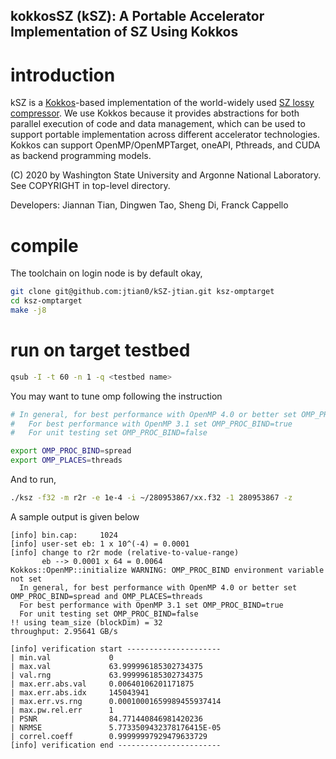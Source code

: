 kokkosSZ (kSZ): A Portable Accelerator Implementation of SZ Using Kokkos  
---

# introduction

kSZ is a [Kokkos](https://github.com/kokkos/kokkos)-based implementation of the world-widely used [SZ lossy compressor](https://github.com/szcompressor/SZ). We use Kokkos because it provides abstractions for both parallel execution of code and data management, which can be used to support portable implementation across different accelerator technologies. Kokkos can support OpenMP/OpenMPTarget, oneAPI, Pthreads, and CUDA as backend programming models. 

(C) 2020 by Washington State University and Argonne National Laboratory. See COPYRIGHT in top-level directory.

Developers: Jiannan Tian, Dingwen Tao, Sheng Di, Franck Cappello

# compile
The toolchain on login node is by default okay,
```bash
git clone git@github.com:jtian0/kSZ-jtian.git ksz-omptarget
cd ksz-omptarget
make -j8
```

# run on target testbed
```bash
qsub -I -t 60 -n 1 -q <testbed name>
```
You may want to tune omp following the instruction
```bash
# In general, for best performance with OpenMP 4.0 or better set OMP_PROC_BIND=spread and OMP_PLACES=threads
#   For best performance with OpenMP 3.1 set OMP_PROC_BIND=true
#   For unit testing set OMP_PROC_BIND=false

export OMP_PROC_BIND=spread 
export OMP_PLACES=threads
```
And to run,
```bash
./ksz -f32 -m r2r -e 1e-4 -i ~/280953867/xx.f32 -1 280953867 -z
```
A sample output is given below
```
[info] bin.cap:		1024
[info] user-set eb:	1 x 10^(-4) = 0.0001
[info] change to r2r mode (relative-to-value-range)
       eb --> 0.0001 x 64 = 0.0064
Kokkos::OpenMP::initialize WARNING: OMP_PROC_BIND environment variable not set
  In general, for best performance with OpenMP 4.0 or better set OMP_PROC_BIND=spread and OMP_PLACES=threads
  For best performance with OpenMP 3.1 set OMP_PROC_BIND=true
  For unit testing set OMP_PROC_BIND=false
!! using team_size (blockDim) = 32
throughput: 2.95641 GB/s

[info] verification start ---------------------
| min.val             0
| max.val             63.999996185302734375
| val.rng             63.999996185302734375
| max.err.abs.val     0.00640106201171875
| max.err.abs.idx     145043941
| max.err.vs.rng      0.00010001659989455937414
| max.pw.rel.err      1
| PSNR                84.771440846981420236
| NRMSE               5.7733509432378176415E-05
| correl.coeff        0.99999997929479633729
[info] verification end -----------------------
```
